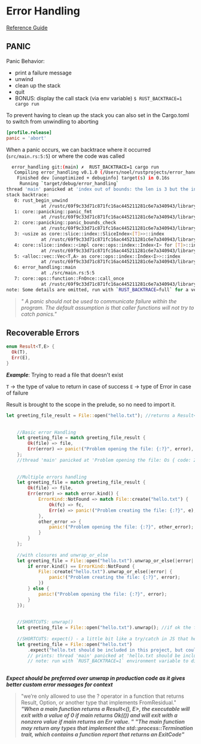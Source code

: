 # Error Handling

[Reference Guide](https://rust-book.cs.brown.edu/ch09-01-unrecoverable-errors-with-panic.html)

## PANIC

Panic Behavior:

- print a failure message
- unwind
- clean up the stack
- quit
- BONUS: display the call stack (via env variable) `$ RUST_BACKTRACE=1 cargo run`

To prevent having to clean up the stack you can also set in the Cargo.toml to switch from unwindling to aborting

```toml
[profile.release]
panic = 'abort'
```

When a panic occurs, we can backtrace where it occurred (`src/main.rs:5:5`) or where the code was called

```bash
  error_handling git:(main) ✗  RUST_BACKTRACE=1 cargo run
   Compiling error_handling v0.1.0 (/Users/noel/rustprojects/error_handling)
    Finished dev [unoptimized + debuginfo] target(s) in 0.16s
     Running `target/debug/error_handling`
thread 'main' panicked at 'index out of bounds: the len is 3 but the index is 99', src/main.rs:5:5
stack backtrace:
   0: rust_begin_unwind
             at /rustc/69f9c33d71c871fc16ac445211281c6e7a340943/library/std/src/panicking.rs:575:5
   1: core::panicking::panic_fmt
             at /rustc/69f9c33d71c871fc16ac445211281c6e7a340943/library/core/src/panicking.rs:65:14
   2: core::panicking::panic_bounds_check
             at /rustc/69f9c33d71c871fc16ac445211281c6e7a340943/library/core/src/panicking.rs:151:5
   3: <usize as core::slice::index::SliceIndex<[T]>>::index
             at /rustc/69f9c33d71c871fc16ac445211281c6e7a340943/library/core/src/slice/index.rs:259:10
   4: core::slice::index::<impl core::ops::index::Index<I> for [T]>::index
             at /rustc/69f9c33d71c871fc16ac445211281c6e7a340943/library/core/src/slice/index.rs:18:9
   5: <alloc::vec::Vec<T,A> as core::ops::index::Index<I>>::index
             at /rustc/69f9c33d71c871fc16ac445211281c6e7a340943/library/alloc/src/vec/mod.rs:2736:9
   6: error_handling::main
             at ./src/main.rs:5:5
   7: core::ops::function::FnOnce::call_once
             at /rustc/69f9c33d71c871fc16ac445211281c6e7a340943/library/core/src/ops/function.rs:251:5
note: Some details are omitted, run with `RUST_BACKTRACE=full` for a verbose backtrace.
```

>*" A panic should not be used to communicate failure within the program. The default assumption is that caller functions will not try to catch panics."*

## Recoverable Errors

```rust
enum Result<T,E> {
  Ok(T),
  Err(E),
}
```

***Example***: Trying to read a file that doesn't exist

`T` -> the type of value to return in case of success
`E` -> type of Error in case of failure

Result is brought to the scope in the prelude, so no need to import it.

```rust
let greeting_file_result = File::open("hello.txt"); //returns a Result<T,E>
    
    
    //Basic error Handling 
    let greeting_file = match greeting_file_result {
        Ok(file) => file,
        Err(error) => panic!("Problem opening the file: {:?}", error),
    };
    //thread 'main' panicked at 'Problem opening the file: Os { code: 2, kind: NotFound, message: "No such file or directory" }', src/main.rs:16:23
    
    
    //Multiple errors handling
    let greeting_file = match greeting_file_result {
        Ok(file) => file,
        Err(error) => match error.kind() {
            ErrorKind::NotFound => match File::create("hello.txt") {
                Ok(fc) => fc,
                Err(e) => panic!("Problem creating the file: {:?}", e),
            },
            other_error => {
                panic!("Problem opening the file: {:?}", other_error);
            }
        }
    };
    
    //with closures and unwrap_or_else
    let greeting_file = File::open("hello.txt").unwrap_or_else(|error| {
        if error.kind() == ErrorKind::NotFound {
            File::create("hello.txt").unwrap_or_else(|error| {
                panic!("Problem creating the file: {:?}", error);
            })
        } else {
            panic!("Problem opening the file: {:?}", error);
        }
    });
    
    
    //SHORTCUTS: unwrap() 
    let greeting_file = File::open("hello.txt").unwrap(); //if ok the file is returned, if error the program calls a panic! macro
    
    //SHORTCUTS: expect() - a little bit like a try/catch in JS that helps convey intent and track down the source of the panic
    let greeting_file = File::open("hello.txt")
        .expect("hello.txt should be included in this project, but couldn't be found");
        // prints: thread 'main' panicked at 'hello.txt should be included in this project, but couldn't be found: Os { code: 2, kind: NotFound, message: "No such file or directory" }', src/main.rs:57:10
        // note: run with `RUST_BACKTRACE=1` environment variable to display a backtrace
        
```

***Expect should be preferred over unwrap in production code as it gives better custom error messages for context***

>"we’re only allowed to use the ? operator in a function that returns Result, Option, or another type that implements FromResidual."
>***"When a main function returns a Result<(), E>, the executable will exit with a value of 0 if main returns Ok(()) and will exit with a nonzero value if main returns an Err value. "***
>***"The main function may return any types that implement the std::process::Termination trait, which contains a function report that returns an ExitCode"***
